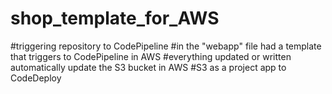 # shop_template_for_AWS
#triggering repository to CodePipeline
#in the "webapp" file had a template that triggers to CodePipeline in AWS
#everything updated or written automatically update the S3 bucket in AWS
#S3 as a project app to CodeDeploy
